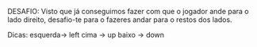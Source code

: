 DESAFIO: Visto que já conseguimos fazer com que o jogador ande para o lado direito, desafio-te para o fazeres andar para o restos dos lados.

Dicas:
	esquerda-> left
	cima -> up
	baixo -> down

